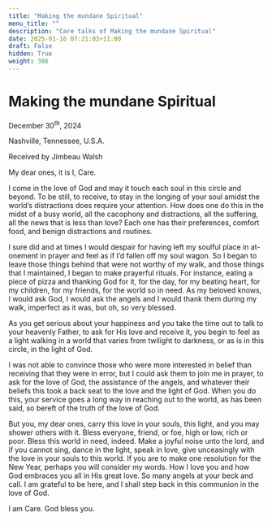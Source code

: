 ```yaml
---
title: "Making the mundane Spiritual"
menu_title: ""
description: "Care talks of Making the mundane Spiritual"
date: 2025-01-16 07:21:03+11:00
draft: False
hidden: True
weight: 386
---
```

# Making the mundane Spiritual  

December 30<sup>th</sup>, 2024

Nashville, Tennessee, U.S.A.

Received by Jimbeau Walsh  

My dear ones, it is I, Care. 
   
I come in the love of God and may it touch each soul in this circle and beyond. To be still, to receive, to stay in the longing of your soul amidst the world’s distractions does require your attention. How does one do this in the midst of a busy world, all the cacophony and distractions, all the suffering, all the news that is less than love? Each one has their preferences, comfort food, and benign distractions and routines. 

I sure did and at times I would despair for having left my soulful place in at-onement in prayer and feel as if I’d fallen off my soul wagon. So I began to leave those things behind that were not worthy of my walk, and those things that I maintained, I began to make prayerful rituals. For instance, eating a piece of pizza and thanking God for it, for the day, for my beating heart, for my children, for my friends, for the world so in need. As my beloved knows, I would ask God, I would ask the angels and I would thank them during my walk, imperfect as it was, but oh, so very blessed. 
    
As you get serious about your happiness and you take the time out to talk to your heavenly Father, to ask for His love and receive it, you begin to feel as a light walking in a world that varies from twilight to darkness, or as is in this circle, in the light of God. 
  
I was not able to convince those who were more interested in belief than receiving that they were in error, but I could ask them to join me in prayer, to ask for the love of God, the assistance of the angels, and whatever their beliefs this took a back seat to the love and the light of God. When you do this, your service goes a long way in reaching out to the world, as has been said, so bereft of the truth of the love of God. 

But you, my dear ones, carry this love in your souls, this light, and you may shower others with it. Bless everyone, friend, or foe, high or low, rich or poor. Bless this world in need, indeed. Make a joyful noise unto the lord, and if you cannot sing, dance in the light, speak in love, give unceasingly with the love in your souls to this world. If you are to make one resolution for the New Year, perhaps you will consider my words. How I love you and how God embraces you all in His great love. So many angels at your beck and call. I am grateful to be here, and I shall step back in this communion in the love of God.
    
I am Care. God bless you. 